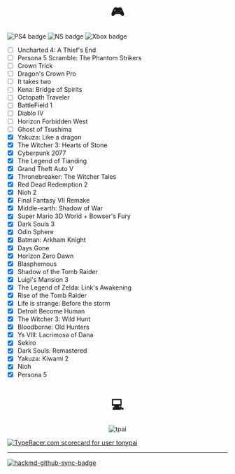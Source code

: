 <h1 align="center">🎮</h1>

![PS4 badge](https://img.shields.io/badge/PlayStation4-yes-green.svg)
![NS badge](https://img.shields.io/badge/Nintendo%20Switch-yes-green.svg)
![Xbox badge](https://img.shields.io/badge/Xbox-no-red.svg)

- [ ] Uncharted 4: A Thief's End
- [ ] Persona 5 Scramble: The Phantom Strikers
- [ ] Crown Trick
- [ ] Dragon's Crown Pro
- [ ] It takes two
- [ ] Kena: Bridge of Spirits
- [ ] Octopath Traveler
- [ ] BattleField 1
- [ ] Diablo IV
- [ ] Horizon Forbidden West
- [ ] Ghost of Tsushima
- [x] Yakuza: Like a dragon
- [x] The Witcher 3: Hearts of Stone
- [x] Cyberpunk 2077
- [x] The Legend of Tianding
- [x] Grand Theft Auto V
- [x] Thronebreaker: The Witcher Tales
- [x] Red Dead Redemption 2
- [x] Nioh 2
- [x] Final Fantasy VII Remake
- [x] Middle-earth: Shadow of War
- [x] Super Mario 3D World + Bowser's Fury
- [x] Dark Souls 3
- [x] Odin Sphere
- [x] Batman: Arkham Knight
- [x] Days Gone
- [x] Horizon Zero Dawn
- [x] Blasphemous
- [x] Shadow of the Tomb Raider
- [x] Luigi's Mansion 3
- [x] The Legend of Zelda: Link's Awakening
- [x] Rise of the Tomb Raider
- [x] Life is strange: Before the storm
- [x] Detroit Become Human
- [x] The Witcher 3: Wild Hunt
- [x] Bloodborne: Old Hunters
- [x] Ys VIII: Lacrimosa of Dana
- [x] Sekiro
- [x] Dark Souls: Remastered
- [x] Yakuza: Kiwami 2
- [x] Nioh
- [x] Persona 5

<h1 align="center">💻</h1>

<p align="center"> <img src="https://github-readme-stats.vercel.app/api?username=tpai&theme=dark&show_icons=true" alt="tpai" /> </p>

<a href="https://data.typeracer.com/pit/profile?user=tonypai&ref=badge" target="_top"><img src="https://data.typeracer.com/misc/badge?user=tonypai" border="0" alt="TypeRacer.com scorecard for user tonypai"/></a>

---

[![hackmd-github-sync-badge](https://hackmd.io/CS5hjQNdQeKyYW3b__aEEQ/badge)](https://hackmd.io/CS5hjQNdQeKyYW3b__aEEQ)
